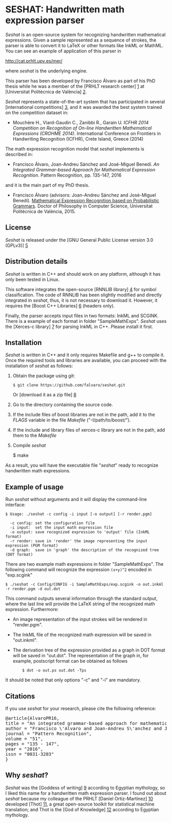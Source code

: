 SESHAT: Handwritten math expression parser
==========================================
*Seshat* is an open-source system for recognizing handwritten
mathematical expressions. Given a sample represented as a sequence of
strokes, the parser is able to convert it to LaTeX or other formats
like InkML or MathML. You can see an example of application of this
parser in

http://cat.prhlt.upv.es/mer/

where *seshat* is the underlying engine.

This parser has been developed by Francisco Álvaro as part of his PhD
thesis while he was a member of the [PRHLT research center] [1] at
[Universitat Politècnica de València] [2].

*Seshat* represents a state-of-the-art system that has participated in
several [international competitions] [3], and it was awarded the best
system trained on the competition dataset in:

- Mouchère H., Viard-Gaudin C., Zanibbi R., Garain U.
  *ICFHR 2014 Competition on Recognition of On-line Handwritten 
   Mathematical Expressions (CROHME 2014)*.
  International Conference on Frontiers in Handwriting Recognition (ICFHR),
  Crete Island, Greece (2014)

The math expression recognition model that *seshat* implements is described in:

- Francisco Álvaro, Joan-Andreu Sánchez and José-Miguel Benedí.
  *An Integrated Grammar-based Approach for Mathematical Expression Recognition*.
  Pattern Recognition, pp. 135-147, 2016

and it is the main part of my PhD thesis. 

 - Francisco Álvaro (advisors: Joan-Andreu Sánchez and José-Miguel Benedí).
   [Mathematical Expression Recognition based on Probabilistic Grammars][13].
   Doctor of Philosophy in Computer Science,
   Universitat Politècnica de València, 2015.

License
-------
*Seshat* is released under the [GNU General Public License version 3.0 (GPLv3)] [5]


Distribution details
--------------------
*Seshat* is written in C++ and should work on any platform, although
it has only been tested in Linux.

This software integrates the open-source [RNNLIB library] [4]
for symbol classification. The code of RNNLIB has been slightly
modified and directly integrated in *seshat*, thus, it is not
necessary to download it. However, it requires the [Boost C++
Libraries] [6] (headers only).

Finally, the parser accepts input files in two formats: InkML and
SCGINK. There is a example of each format in folder
"SampleMathExps". *Seshat* uses the [Xerces-c library] [7] for parsing
InkML in C++. Please install it first.



Installation
--------------------
*Seshat* is written in C++ and it only requires Makefile and g++ to
compile it. Once the required tools and libraries are available, you
can proceed with the installation of *seshat* as follows:

 1. Obtain the package using git:

        $ git clone https://github.com/falvaro/seshat.git

    Or [download it as a zip file] [8]

 2. Go to the directory containing the source code.

 3. If the include files of boost libraries are not in the path, add
 it to the *FLAGS* variable in the file *Makefile* ("-I/path/to/boost/").

 4. If the include and library files of xerces-c library are not in the path, add them to the *Makefile*

 5. Compile *seshat*

      $ make

As a result, you will have the executable file "*seshat*" ready to
recognize handwritten math expressions.


Example of usage
----------------
Run *seshat* without arguments and it will display the command-line interface:

```
$ Usage: ./seshat -c config -i input [-o output] [-r render.pgm]

  -c config: set the configuration file
  -i input:  set the input math expression file
  -o output: save recognized expression to 'output' file (InkML format)
  -r render: save in 'render' the image representing the input expression (PGM format)
  -d graph:  save in 'graph' the description of the recognized tree (DOT format)
```

There are two example math expressions in folder "SampleMathExps". The
following command will recognize the expression `(x+y)^2` encoded in
"exp.scgink"

	$ ./seshat -c Config/CONFIG -i SampleMathExps/exp.scgink -o out.inkml -r render.pgm -d out.dot

This command outputs several information through the standard output, where the last line will
provide the LaTeX string of the recognized math expression. Furthermore:

- An image representation of the input strokes will be rendered in "render.pgm".

- The InkML file of the recognized math expression will be saved in "out.inkml".

- The derivation tree of the expression provided as a graph in DOT
  format will be saved in "out.dot". The representation of the graph
  in, for example, postscript format can be obtained as follows

       	  $ dot -o out.ps out.dot -Tps

It should be noted that only options "-c" and "-i" are mandatory.


Citations
---------
If you use *seshat* for your research, please cite the following reference:

<pre>
@article{AlvaroPR16,
title = "An integrated grammar-based approach for mathematical expression recognition",
author = "Francisco \'Alvaro and Joan-Andreu S\'anchez and Jos\'e-Miguel Bened\'{\i}",
journal = "Pattern Recognition",
volume = "51",
pages = "135 - 147",
year = "2016",
issn = "0031-3203"
}
</pre>


Why *seshat*?
-------------
*Seshat* was the [Goddess of writing] [9] according to Egyptian
mythology, so I liked this name for a handwritten math expression
parser. I found out about *seshat* because my colleague of the PRHLT
[Daniel Ortiz-Martínez] [10] developed [Thot] [11], a great
open-source toolkit for statistical machine translation; and Thot is
the [God of Knowledge] [12] according to Egyptian mythology.




[1]: http://www.prhlt.upv.es/
[2]: http://www.upv.es/
[3]: http://www.isical.ac.in/~crohme/
[4]: http://sourceforge.net/projects/rnnl/
[5]: http://www.gnu.org/licenses/gpl-3.0.html
[6]: http://www.boost.org/
[7]: http://xerces.apache.org/xerces-c/
[8]: https://github.com/falvaro/seshat/archive/master.zip
[9]: http://en.wikipedia.org/wiki/Seshat
[10]: https://www.prhlt.upv.es/page/member?user=dortiz
[11]: https://github.com/daormar/thot
[12]: http://en.wikipedia.org/wiki/Thoth
[13]: http://hdl.handle.net/10251/51665
